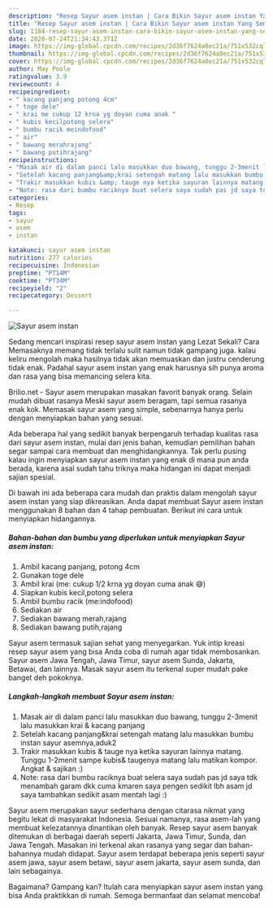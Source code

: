 ```yaml
---
description: "Resep Sayur asem instan | Cara Bikin Sayur asem instan Yang Sempurna"
title: "Resep Sayur asem instan | Cara Bikin Sayur asem instan Yang Sempurna"
slug: 1184-resep-sayur-asem-instan-cara-bikin-sayur-asem-instan-yang-sempurna
date: 2020-07-24T21:34:43.371Z
image: https://img-global.cpcdn.com/recipes/2d36f7624a0ec21a/751x532cq70/sayur-asem-instan-foto-resep-utama.jpg
thumbnail: https://img-global.cpcdn.com/recipes/2d36f7624a0ec21a/751x532cq70/sayur-asem-instan-foto-resep-utama.jpg
cover: https://img-global.cpcdn.com/recipes/2d36f7624a0ec21a/751x532cq70/sayur-asem-instan-foto-resep-utama.jpg
author: May Poole
ratingvalue: 3.9
reviewcount: 4
recipeingredient:
- " kacang panjang potong 4cm"
- " toge dele"
- " krai me cukup 12 krna yg doyan cuma anak "
- " kubis kecilpotong selera"
- " bumbu racik meindofood"
- " air"
- " bawang merahrajang"
- " bawang putihrajang"
recipeinstructions:
- "Masak air di dalam panci lalu masukkan duo bawang, tunggu 2-3menit lalu masukkan krai &amp; kacang panjang"
- "Setelah kacang panjang&amp;krai setengah matang lalu masukkan bumbu instan sayur asemnya,aduk2"
- "Trakir masukkan kubis &amp; tauge nya ketika sayuran lainnya matang. Tunggu 1-2menit sampe kubis&amp; taugenya matang lalu matikan kompor. Angkat &amp; sajikan :)"
- "Note: rasa dari bumbu raciknya buat selera saya sudah pas jd saya tdk menambah garam dkk cuma kmaren saya pengen sedikit lbh asam jd saya tambahkan sedikit asam mentah lagi :)"
categories:
- Resep
tags:
- sayur
- asem
- instan

katakunci: sayur asem instan 
nutrition: 277 calories
recipecuisine: Indonesian
preptime: "PT14M"
cooktime: "PT34M"
recipeyield: "2"
recipecategory: Dessert

---
```



![Sayur asem instan](https://img-global.cpcdn.com/recipes/2d36f7624a0ec21a/751x532cq70/sayur-asem-instan-foto-resep-utama.jpg)

Sedang mencari inspirasi resep sayur asem instan yang Lezat Sekali? Cara Memasaknya memang tidak terlalu sulit namun tidak gampang juga. kalau keliru mengolah maka hasilnya tidak akan memuaskan dan justru cenderung tidak enak. Padahal sayur asem instan yang enak harusnya sih punya aroma dan rasa yang bisa memancing selera kita.

Brilio.net - Sayur asem merupakan masakan favorit banyak orang. Selain mudah dibuat rasanya Meski sayur asem beragam, tapi semua rasanya enak kok. Memasak sayur asem yang simple, sebenarnya hanya perlu dengan menyiapkan bahan yang sesuai.

Ada beberapa hal yang sedikit banyak berpengaruh terhadap kualitas rasa dari sayur asem instan, mulai dari jenis bahan, kemudian pemilihan bahan segar sampai cara membuat dan menghidangkannya. Tak perlu pusing kalau ingin menyiapkan sayur asem instan yang enak di mana pun anda berada, karena asal sudah tahu triknya maka hidangan ini dapat menjadi sajian spesial.


Di bawah ini ada beberapa cara mudah dan praktis dalam mengolah sayur asem instan yang siap dikreasikan. Anda dapat membuat Sayur asem instan menggunakan 8 bahan dan 4 tahap pembuatan. Berikut ini cara untuk menyiapkan hidangannya.

<!--inarticleads1-->

##### Bahan-bahan dan bumbu yang diperlukan untuk menyiapkan Sayur asem instan:

1. Ambil  kacang panjang, potong 4cm
1. Gunakan  toge dele
1. Ambil  krai (me: cukup 1/2 krna yg doyan cuma anak 😅)
1. Siapkan  kubis kecil,potong selera
1. Ambil  bumbu racik (me:indofood)
1. Sediakan  air
1. Sediakan  bawang merah,rajang
1. Sediakan  bawang putih,rajang


Sayur asem termasuk sajian sehat yang menyegarkan. Yuk intip kreasi resep sayur asem yang bisa Anda coba di rumah agar tidak membosankan. Sayur asem Jawa Tengah, Jawa Timur, sayur asem Sunda, Jakarta, Betawai, dan lainnya. Masak sayur asem itu terkenal super mudah pake banget deh pokoknya. 

<!--inarticleads2-->

##### Langkah-langkah membuat Sayur asem instan:

1. Masak air di dalam panci lalu masukkan duo bawang, tunggu 2-3menit lalu masukkan krai &amp; kacang panjang
1. Setelah kacang panjang&amp;krai setengah matang lalu masukkan bumbu instan sayur asemnya,aduk2
1. Trakir masukkan kubis &amp; tauge nya ketika sayuran lainnya matang. Tunggu 1-2menit sampe kubis&amp; taugenya matang lalu matikan kompor. Angkat &amp; sajikan :)
1. Note: rasa dari bumbu raciknya buat selera saya sudah pas jd saya tdk menambah garam dkk cuma kmaren saya pengen sedikit lbh asam jd saya tambahkan sedikit asam mentah lagi :)


Sayur asem merupakan sayur sederhana dengan citarasa nikmat yang begitu lekat di masyarakat Indonesia. Sesuai namanya, rasa asem-lah yang membuat kelezatannya dinantikan oleh banyak. Resep sayur asem banyak ditemukan di berbagai daerah seperti Jakarta, Jawa Timur, Sunda, dan Jawa Tengah. Masakan ini terkenal akan rasanya yang segar dan bahan-bahannya mudah didapat. Sayur asem terdapat beberapa jenis seperti sayur asem jawa, sayur asem betawi, sayur asem jakarta, sayur asem sunda, dan lain sebagainya. 

Bagaimana? Gampang kan? Itulah cara menyiapkan sayur asem instan yang bisa Anda praktikkan di rumah. Semoga bermanfaat dan selamat mencoba!
